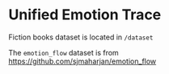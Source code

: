 # Unified Emotion Trace

Fiction books dataset is located in `/dataset` 

The `emotion_flow` dataset is from https://github.com/sjmaharjan/emotion_flow

